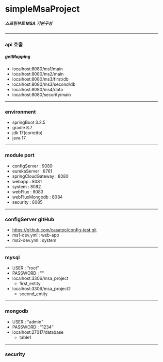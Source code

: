 # simpleMsaProject
##### 스프링부트 MSA 기본구성
---
### api 호출
##### getMapping
- localhost:8080/ms1/main
- localhost:8080/ms2/main
- localhost:8080/ms3/first/db
- localhost:8080/ms3/second/db
- localhost:8080/ms4/data
- localhost:8080/security/main
---
### environment
- springBoot 3.2.5
- gradle 8.7
- jdk 17(corretto)
- java 17
---
### module port
- configServer : 9080
- eurekaServer : 8761
- springCloudGateway : 8080
- webapp : 8081
- system : 8082
- webFlux : 8083
- webFluxMongodb : 8084
- security : 8085
---
### configServer gitHub
- https://github.com/casatoo/config-test.git
- ms1-dev.yml : web-app
- ms2-dev.yml : system
---
### mysql
- USER : "root"
- PASSWORD : ""
- localhost:3306/msa_project
  - first_entity
- localhost:3306/msa_project2
  - second_entity
---
### mongodb
- USER : "admin"
- PASSWORD : "1234"
- localhost:27017/database
  - table1
---
### security

